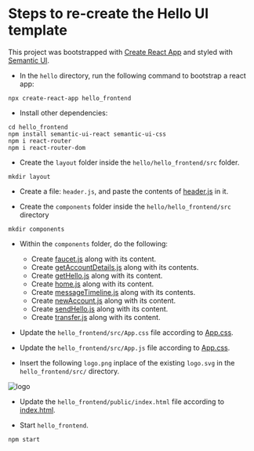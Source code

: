 
# Steps to re-create the Hello UI template

This project was bootstrapped with [Create React App](https://github.com/facebook/create-react-app) and styled with [Semantic UI](https://semantic-ui.com/introduction/getting-started.html).

- In the `hello` directory, run the following command to bootstrap a react app:
```
npx create-react-app hello_frontend
```

- Install other dependencies:
```
cd hello_frontend
npm install semantic-ui-react semantic-ui-css
npm i react-router
npm i react-router-dom
```

- Create the `layout` folder inside the `hello/hello_frontend/src` folder.
```
mkdir layout
```

- Create a file: `header.js`, and paste the contents of [header.js](https://github.com/LiskHQ/lisk-sdk-examples/blob/development/guides/07-ui-boilerplate/hello_frontend/src/layout/header.js) in it.

- Create the `components` folder inside the  `hello/hello_frontend/src` directory 
```
mkdir components
```

- Within the `components` folder, do the following:
  - Create [faucet.js](https://github.com/LiskHQ/lisk-sdk-examples/blob/development/guides/07-ui-boilerplate/hello_frontend/src/components/faucet.js) along with its content.
  - Create [getAccountDetails.js](https://github.com/LiskHQ/lisk-sdk-examples/blob/development/guides/07-ui-boilerplate/hello_frontend/src/components/getAccountDetails.js) along with its contents.
  - Create [getHello.js](https://github.com/LiskHQ/lisk-sdk-examples/blob/development/guides/07-ui-boilerplate/hello_frontend/src/components/getHello.js) along with its content.
  - Create [home.js](https://github.com/LiskHQ/lisk-sdk-examples/blob/development/guides/07-ui-boilerplate/hello_frontend/src/components/home.js) along with its content.
  - Create [messageTimeline.js](https://github.com/LiskHQ/lisk-sdk-examples/blob/development/guides/07-ui-boilerplate/hello_frontend/src/components/messageTimeline.js) along with its contents.
  - Create [newAccount.js](https://github.com/LiskHQ/lisk-sdk-examples/blob/development/guides/07-ui-boilerplate/hello_frontend/src/components/newAccount.js) along with its content.
  - Create [sendHello.js](https://github.com/LiskHQ/lisk-sdk-examples/blob/development/guides/07-ui-boilerplate/hello_frontend/src/components/sendHello.js) along with its content.
  - Create [transfer.js](https://github.com/LiskHQ/lisk-sdk-examples/blob/development/guides/07-ui-boilerplate/hello_frontend/src/components/transfer.js) along with its content.
  
- Update the `hello_frontend/src/App.css` file according to [App.css](https://github.com/LiskHQ/lisk-sdk-examples/blob/development/guides/07-ui-boilerplate/hello_frontend/src/App.css).

- Update the `hello_frontend/src/App.js` file according to [App.css](https://github.com/LiskHQ/lisk-sdk-examples/blob/development/guides/07-ui-boilerplate/hello_frontend/src/App.js).

- Insert the following `logo.png` inplace of the existing `logo.svg` in the `hello_frontend/src/` directory.

![logo](https://user-images.githubusercontent.com/13951043/218746127-be241607-b647-4295-af65-ee113c140038.png)

- Update the `hello_frontend/public/index.html` file according to [index.html](https://github.com/LiskHQ/lisk-sdk-examples/blob/development/guides/07-ui-boilerplate/hello_frontend/public/index.html).

- Start `hello_frontend`.
```
npm start
```
